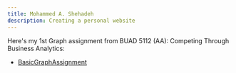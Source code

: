 ```yaml
---
title: Mohammed A. Shehadeh
description: Creating a personal website
---
```


Here's my 1st Graph assignment from BUAD 5112 (AA): Competing Through Business Analytics:
- [BasicGraphAssignment](/BasicGraph/index.md)
